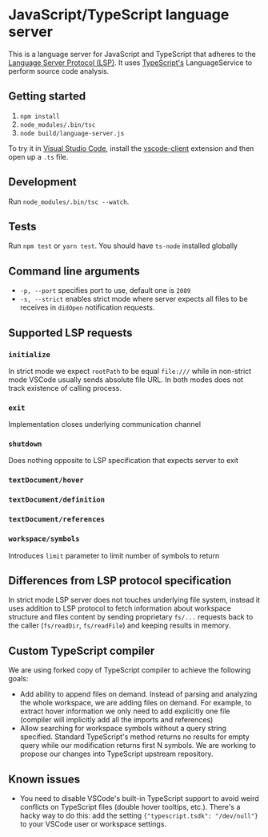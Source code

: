 # JavaScript/TypeScript language server

This is a language server for JavaScript and TypeScript that adheres to the [Language Server Protocol (LSP)](https://github.com/Microsoft/language-server-protocol/blob/master/protocol.md). It uses [TypeScript's](http://www.typescriptlang.org/) LanguageService to perform source code analysis.

## Getting started

1. `npm install`
1. `node_modules/.bin/tsc`
1. `node build/language-server.js`

To try it in [Visual Studio Code](https://code.visualstudio.com), install the [vscode-client](https://github.com/sourcegraph/langserver/tree/master/vscode-client) extension and then open up a `.ts` file.

## Development

Run `node_modules/.bin/tsc --watch`.

## Tests

Run `npm test` or `yarn test`. You should have `ts-node` installed globally

## Command line arguments 

* `-p, --port` specifies port to use, default one is `2089`
* `-s, --strict` enables strict mode where server expects all files to be receives in `didOpen` notification requests.

## Supported LSP requests

### `initialize`
In strict mode we expect `rootPath` to be equal `file:///` while in non-strict mode VSCode usually sends absolute file URL. In both modes does not track existence of calling process.
### `exit`
Implementation closes underlying communication channel
### `shutdown`
Does nothing opposite to LSP specification that expects server to exit
### `textDocument/hover`
### `textDocument/definition`
### `textDocument/references`
### `workspace/symbols`
Introduces `limit` parameter to limit number of symbols to return

## Differences from LSP protocol specification
In strict mode LSP server does not touches underlying file system, instead it uses addition to LSP protocol to fetch information about workspace structure and files content by sending proprietary `fs/...` requests back to the caller (`fs/readDir`, `fs/readFile`) and keeping results in memory.

## Custom TypeScript compiler
We are using forked copy of TypeScript compiler to achieve the following goals:
* Add ability to append files on demand. Instead of parsing and analyzing the whole workspace, we are adding files on demand. For example, to extract hover information we only need to add explicitly one file (compiler will implicitly add all the imports and references)
* Allow searching for workspace symbols without a query string specified. Standard TypeScript's method returns no results for empty query while our modification returns first N symbols.
We are working to propose our changes into TypeScript upstream repository.

## Known issues

* You need to disable VSCode's built-in TypeScript support to avoid weird conflicts on TypeScript files (double hover tooltips, etc.). There's a hacky way to do this: add the setting `{"typescript.tsdk": "/dev/null"}` to your VSCode user or workspace settings.

